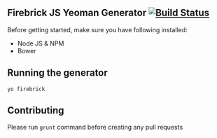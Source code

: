 ## Firebrick JS Yeoman Generator [![Build Status](https://travis-ci.org/smasala/generator-firebrick.svg)](https://travis-ci.org/smasala/generator-firebrick)

Before getting started, make sure you have following installed:

* Node JS & NPM
* Bower

## Running the generator

    yo firebrick
    
## Contributing

Please run `grunt` command before creating any pull requests